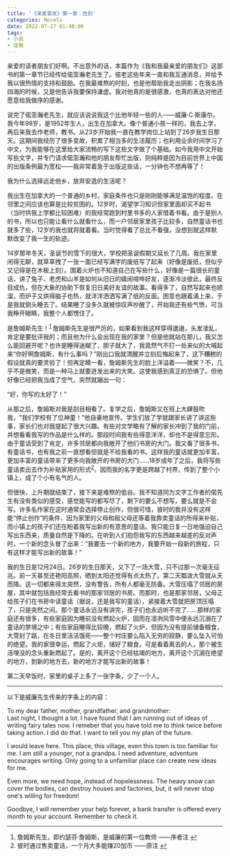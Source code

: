 ```yaml
---
title: '《亲爱挚友》第一章：告别'
categories: Novels
date: 2022-07-27 01:40:00
tags:
- 小说
- 连载
---
```

<p>亲爱的读者朋友们好啊。不出意外的话，本篇作为《我和我最亲爱的朋友们》这部书的第一章节已经传给偌澎瀚老先生了。偌老这些年来一直和我互通消息，并给予我以很热情的支持和鼓励。在我最难熬的时刻，也是他帮助我走出阴影；在我名扬四海的时候，又是他告诉我要保持谦虚。我对他真的是很感激，也真的表达对他还愿意给我做序的感谢。</p><!--more--><p>说完了偌澎瀚老先生，就应该说说我这个比他年轻一些的人——威廉·C·斯康尔。我今年98岁，是1952年生人，出生在加拿大。像个普通小孩一样的，我去上学，再后来我去作老师，教书。从23岁开始我一直在教学岗位上站到了26岁我生日那天。这期间我经历了很多变故，积累了相当多的生活履历；也利用业余时间学习了中文，为我能够在这里给大家流畅的写下这些文字做了个基础。如今我用中文开始写些文字，并专门请求偌澎瀚和他的朋友帮忙出版，则纯粹是因为目前世界上中国的出版条例最为宽松——我非常着急于出版这些话，一分钟也不想再等了！</p><p>我为什么选择远走他乡，放弃安逸的生活呢？</p><p>我出生在加拿大的一个普通的乡村，家庭条件也只是刚刚能够满足温饱的程度。在邻里之间应该也算是比较贫困的。12岁时，渴望学习知识但家里面却买不起书（当时供我上学都比较困难）的我经常跑到村里书多的人家借着书看。由于是别人的书，所以也只能让看什么就看什么，而一户邻居家里孩子比较多，自然童话书也就多了些，12岁的我也就将就着看。当时觉得看了总比不看强，没想到就这样默默改变了我一生的轨迹。</p><p>14岁那年冬天，圣诞节的雪下的很大，学校把圣诞假期又延长了几周。我在家里闲得无聊，就草草拽了一张一面已经写满字的废纸写了起来（好像是废纸，但似乎又记得是在木板上刻）。围着火炉也不知道自己在写些什么，好像是一篇很长的童话，讲了兔子、老虎和山羊是如何从旧日的嬉闹喧哗好友，逐渐冷淡彼此，最终反目成仇，但在大象的协助下恢复旧日美好友谊的故事。看得多了，自然写起来也顺溜，而炉子又烘得脑子也热，就洋洋洒洒写满了纸的反面。困意也跟着涌上来，于是我就倒头睡去了。结果睡了没多久就被惊叹声吵醒了，开始我还有些气愤，可当我睁开眼睛，我整个人都愣住了。</p><p>是詹姆斯先生！<sup id="fnref-1"><a href="#fn-1" class="footnote-ref">1</a></sup> 詹姆斯先生是很严厉的，如果看到我这样穿得邋遢，头发凌乱，肯定是要批评我的；而且他为什么会出现在我的家里？但是他就站在那儿，我又怎么能回避开呢？也许是睡得迷糊了，胆子就大了，我竟然气不打一处来似的大喊起来“你好啊詹姆斯，有什么事吗？”刚出口我就清醒并立刻后悔起来了，这下糟糕的假设就真的要灵验了！但再定睛一看，詹姆斯先生的脸上洋溢着——微笑？不，几乎不是微笑，而是一种马上就要迸发出来的大笑。这使我感到真正的恐惧了。但他好像已经把我当成了空气，突然就蹦出一句：</p><p>“好，你写的太好了！”</p><p>从那之后，詹姆斯对我是刮目相看了。复学之后，詹姆斯又在班上大肆鼓吹我，“我们学校有了位神童！”他自豪地宣传。学生们放了学就跟家长讲了讲这些事，家长们也对我提起了很大兴趣。有些对文学略有了解的家长冲到了我的门前，并想看看我写的作品是什么样的。那段时间我有些得意洋洋，却也不是得意忘形。由于童话受到了肯定，许多邻居都向我敞开了他们书房的大门。我又看了很多书，有童话书，也有我之前一直想看但就是不给我看的书。这样我的童话就更加丰富，更加丰富的童话带来了更多向我敞开的书房的大门……18岁成年了之后，我将写些童话卖出去作为补贴家用的形式<sup id="fnref-2"><a href="#fn-2" class="footnote-ref">2</a></sup>，因而我的名字更是跨越了村界，传到了整个小镇上，成了个小有名气的人。</p><p>但很快，上升期就结束了，接下来是难熬的低谷。我不知道同为文字工作者的偌先生有没有类似的感受，感觉能写的都写尽了，剩下的要么不想写，要么就是不会写。许多名作家在这时通常会选择停止创作，但很可惜，彼时的我并没有这样能“停止创作”的条件，因为家里的父母和祖父母还等着我靠卖童话的所得来补贴，而小镇上的孩子们还在盼着我写出新的有意思的童话。我只能日复一日地强迫自己写出东西来，质量自然是下降的。在听到人们抱怨我写的东西越来越差的反对声时，一个新的念头冒了出来：“我要去一个新的地方，我要开始一段新的旅程，只有这样才能写出新的故事！”</p><p>我的生日是12月24日。26岁的生日那天，又下了一场大雪，只不过那一次毫无征兆。前一天甚至还艳阳高照，晒到太阳还觉得有点太热了。第二天瓢泼大雪就从天而降。这一切都来得太突然，没有警告，所有人都毫无防备。大雪压塌了邻居的房屋，其中就包括我经常去看书的那家邻居的书房。而那时，也是那家邻居，父母正给孩子们在书房中读童话（据说，还是我写的童话），紧接着大雪就把房顶压塌了，只是突然之间。那个童话永远没有讲完，孩子们也永远听不完了……那样的家庭还有很多，有些家庭因为睡前没有燃起火炉，因而在凛冽风雪中便永远沉溺在了童话的梦境之中；有些家庭睡得比较晚，燃起了火炉，但因为没有提前储备粮食，大雪封了路，在冬日里活活饿死——整个村庄要么陷入无穷的寂静，要么坠入可怕的绝望。我的家很幸运，燃起了火炬，储好了粮食，可是看着离去的人，那个被生活埋没的念头重新燃起了。是的，离开这个已经枯竭的地方，离开这个沉溺在绝望的地方，到新的地方去，新的地方才能写出新的故事！</p><p>第二天早饭时，家里的桌子上多了一张字条，少了一个人。</p><hr><p>以下是威廉先生传来的字条上的内容：</p><p>To my dear father, mother, grandfather, and grandmother:<br>Last night, I thought a lot. I have found that I am running out of ideas of writing fairy tales now. I remeber that you have told me to think twice before taking action. I did do that. I want to tell you my plan of the future.</p><p>I would leave here. This place, this village, even this town is too familiar for me. I am still a younger, not a grandpa. I need adventure, adventure encourages writing. Only going to a unfamiliar place can create new ideas for me.</p><p>Even more, we need hope, instead of hopelessness. The heavy snow can cover the bodies, can destroy houses and factories, but, it will never stop one's willing for freedom!</p><p>Goodbye, I will remember your help forever, a bank transfer is offered every month to your account. Remember to check it.</p><div class="footnotes"><hr><ol><li id="fn-1"> 詹姆斯先生，即约瑟芬·詹姆斯，是威廉的第一位教师 ——序者注 <a href="#fnref-1" class="footnote-backref">&#8617;</a></li><li id="fn-2"> 彼时通过售卖童话，一个月大多能赚20加币 ——原注 <a href="#fnref-2" class="footnote-backref">&#8617;</a></li></ol></div>